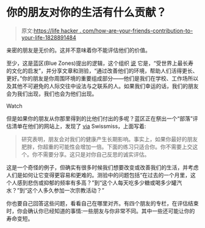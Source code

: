 # 你的朋友对你的生活有什么贡献？

> 原文:[https://life hacker . com/how-are-your-friends-contribution-to-your-life-1828891484](https://lifehacker.com/how-are-your-friends-contributing-to-your-life-1828891484)

亲密的朋友是无价的。这并不意味着你不能评估他们的价值。

至少，这是蓝区(Blue Zones)提出的逻辑，这个组织 [说](https://www.bluezones.com/about/organization/) 它是，“受世界上最长寿的文化的启发”，并分享文章和测验，“通过改善他们的环境，帮助人们活得更长、更好。”你的朋友是你周围环境的重要组成部分——他们是我们在学校、工作场所以及其他不可避免的人际交往中设法与之联系的人。如果我们幸运的话，我们的朋友会为我们出现，我们也会为他们出现。

Watch

但是如果你的朋友从你那里得到的比他们付出的多呢？蓝区正在祭出一个“部落”评估清单在他们的网站上，发现了 [via](https://www.swiss-miss.com/2018/09/friday-link-pack-297.html) Swissmiss，上面写着:

> 研究表明，朋友会对我们的健康产生长期影响。事实上，如果你最好的朋友肥胖，你超重的可能性会增加一倍。下面的练习只适合你。你不需要上交这个。你不需要分享。这只是对你自己反思的诚实评估。

这是一个奇怪的例子，但确实有很多时候我们想要改变或改善我们的生活，并考虑人们是如何让它变得更容易和更难的。测验中的问题包括“在过去的一个月里，这个人感到悲伤或抑郁的频率有多高？”到“这个人每天吃多少糖或喝多少罐汽水？”到“这个人多久参加一次宗教活动？”

你也要自己回答这些问题，看看自己在哪里对齐。有四个朋友的专栏，在评估结束时，你会确认你已经知道的事情:一些朋友与你非常不同。其中一些还可能让你的寿命变短。
